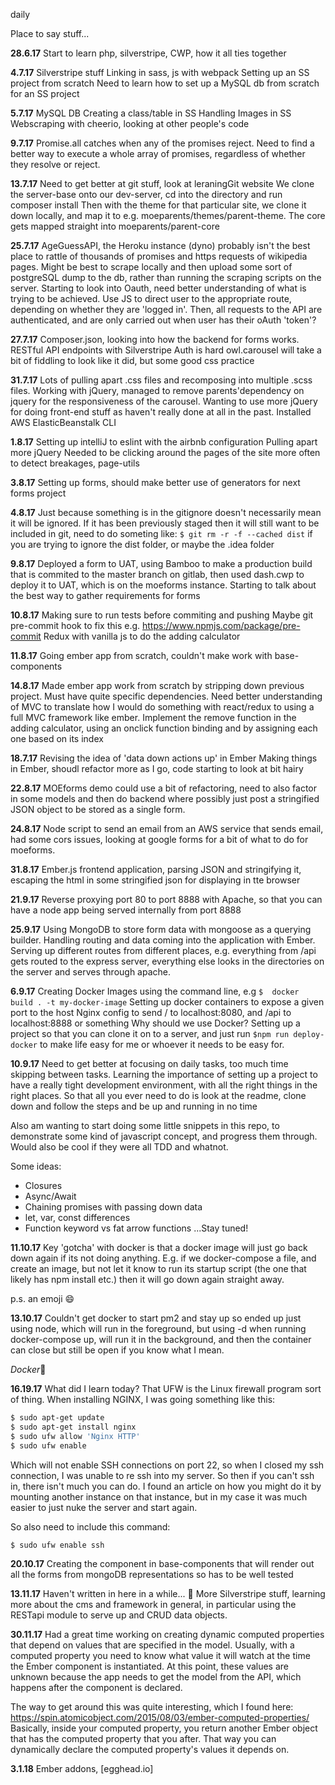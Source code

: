 daily

Place to say stuff...

**28.6.17**
Start to learn php, silverstripe, CWP, how it all ties together

**4.7.17**
Silverstripe stuff
Linking in sass, js with webpack
Setting up an SS project from scratch
Need to learn how to set up a MySQL db from scratch for an SS project

**5.7.17**
MySQL DB
Creating a class/table in SS
Handling Images in SS
Webscraping with cheerio, looking at other people's code

**9.7.17**
Promise.all catches when any of the promises reject.
Need to find a better way to execute a whole array of promises, regardless of whether they resolve or reject.

**13.7.17**
Need to get better at git stuff, look at leraningGit website
We clone the server-base onto our dev-server, cd into the directory and run composer install
Then with the theme for that particular site, we clone it down locally, and map it to e.g. moeparents/themes/parent-theme.
The core gets mapped straight into moeparents/parent-core

**25.7.17**
AgeGuessAPI, the Heroku instance (dyno) probably isn't the best place to rattle of thousands of promises and https requests of wikipedia pages. Might be best to scrape locally and then upload some sort of postgreSQL dump to the db, rather than running the scraping scripts on the server.
Starting to look into Oauth, need better understanding of what is trying to be achieved. Use JS to direct user to the appropriate route, depending on whether they are 'logged in'. Then, all requests to the API are authenticated, and are only carried out when user has their oAuth 'token'?

**27.7.17**
Composer.json, looking into how the backend for forms works. RESTful API endpoints with Silverstripe
Auth is hard
owl.carousel will take a bit of fiddling to look like it did, but some good css practice

**31.7.17**
Lots of pulling apart .css files and recomposing into multiple .scss files. Working with jQuery, managed to remove parents'dependency on jquery for the responsiveness of the carousel. Wanting to use more jQuery for doing front-end stuff as haven't really done at all in the past.
Installed AWS ElasticBeanstalk CLI

**1.8.17**
Setting up intelliJ to eslint with the airbnb configuration
Pulling apart more jQuery
Needed to be clicking around the pages of the site more often to detect breakages, page-utils

**3.8.17**
Setting up forms, should make better use of generators for next forms project

**4.8.17**
Just because something is in the gitignore doesn't necessarily mean it will be ignored.
If it has been previously staged then it will still want to be included in git, need to do someting like:
`$ git rm -r -f --cached dist` if you are trying to ignore the dist folder, or maybe the .idea folder

**9.8.17**
Deployed a form to UAT, using Bamboo to make a production build that is commited to the master branch on gitlab, then used dash.cwp to deploy it to UAT, which is on the moeforms instance. Starting to talk about the best way to gather requirements for forms

**10.8.17**
Making sure to run tests before commiting and pushing
Maybe git pre-commit hook to fix this e.g. https://www.npmjs.com/package/pre-commit
Redux with vanilla js to do the adding calculator

**11.8.17**
Going ember app from scratch, couldn't make work with base-components

**14.8.17**
Made ember app work from scratch by stripping down previous project. Must have quite specific dependencies. Need better understanding of MVC to translate how I would do something with react/redux to using a full MVC framework like ember.
Implement the remove function in the adding calculator, using an onclick function binding and by assigning each one based on its index

**18.7.17**
Revising the idea of 'data down actions up' in  Ember
Making things in Ember, shoudl refactor more as I go, code starting to look at bit hairy

**22.8.17**
MOEforms demo could use a bit of refactoring, need to also factor in some models and then do backend where possibly just post a stringified JSON object to be stored as a single form.

**24.8.17**
Node script to send an email from an AWS service that sends email, had some cors issues, looking at google forms for a bit of what to do for moeforms.

**31.8.17**
Ember.js frontend application, parsing JSON and stringifying it, escaping the html in some stringified json for displaying in tte browser

**21.9.17**
Reverse proxying port 80 to port 8888 with Apache, so that you can have a node app being served internally from port 8888

**25.9.17**
Using MongoDB to store form data with mongoose as a querying builder. Handling routing and data coming into the application with Ember.
Serving up different routes from different places, e.g. everything from /api gets routed to the express server, everything else looks in the directories on the server and serves through apache.

**6.9.17**
Creating Docker Images using the command line, e.g `$  docker build . -t my-docker-image`
Setting up docker containers to expose a given port to the host
Nginx config to send / to localhost:8080, and /api to localhost:8888 or something
Why should we use Docker? Setting up a project so that you can clone it on to a server, and just run `$npm run deploy-docker` to make life easy for me or whoever it needs to be easy for.

**10.9.17**
Need to get better at focusing on daily tasks, too much time skipping between tasks. Learning the importance of setting up a project to have a really tight development environment, with all the right things in the right places.
So that all you ever need to do is look at the readme, clone down and follow the steps and be up and running in no time

Also am wanting to start doing some little snippets in this repo, to demonstrate some kind of javascript concept, and progress them through. Would also be cool if they were all TDD and whatnot.

Some ideas:
* Closures
* Async/Await
* Chaining promises with passing down data
* let, var, const differences
* Function keyword vs fat arrow functions
...Stay tuned!

**11.10.17**
Key 'gotcha' with docker is that a docker image will just go back down again if its not doing anything. E.g. if we docker-compose a file, and create an image,  but not let it know to run its startup script (the one that likely has npm install etc.) then it will go down again straight away.

p.s. an emoji :smile:

**13.10.17**
Couldn't get docker to start pm2 and stay up so ended up just using node, which will run in the foreground, but using -d when running docker-compose up, will run it in the background, and then the container can close but still be open if you know what I mean.

*Docker*:whale:

**16.19.17**
What did I learn today? That UFW is the Linux firewall program sort of thing. When installing NGINX, I was going something like this:
```bash
$ sudo apt-get update
$ sudo apt-get install nginx
$ sudo ufw allow 'Nginx HTTP'
$ sudo ufw enable
```
Which will not enable SSH connections on port 22, so when I closed my ssh connection, I was unable to re ssh into my server. So then if you can't ssh in, there isn't much you can do. I found an article on how you might do it by mounting another instance on that instance, but in my case it was much easier to just nuke the server and start again.

So also need to include this command:
```bash
$ sudo ufw enable ssh
```

**20.10.17**
Creating the component in base-components that will render out all the forms from mongoDB representations so has to be well tested

**13.11.17**
Haven't written in here in a while... :grimacing:
More Silverstripe stuff, learning more about the cms and framework in general, in particular using the RESTapi module to serve up and CRUD data objects.

**30.11.17**
Had a great time working on creating dynamic computed properties that depend on values that are specified in the model. Usually, with a computed property you need to know what value it will watch at the time the Ember component is instantiated. At this point, these values are unknown because the app needs to get the model from the API, which happens after the component is declared.

The way to get around this was quite interesting, which I found here: https://spin.atomicobject.com/2015/08/03/ember-computed-properties/
Basically, inside your computed property, you return another Ember object that has the computed property that you after. That way you can dynamically declare the computed property's values it depends on.

**3.1.18**
Ember addons, [egghead.io]

